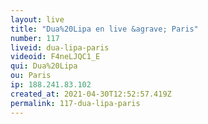 ```yaml
---
layout: live
title: "Dua%20Lipa en live &agrave; Paris"
number: 117
liveid: dua-lipa-paris
videoid: F4neLJQC1_E
qui: Dua%20Lipa
ou: Paris
ip: 188.241.83.102
created_at: 2021-04-30T12:52:57.419Z
permalink: 117-dua-lipa-paris
---
```

